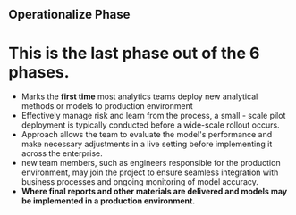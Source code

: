 ## Operationalize Phase

# This is the last phase out of the 6 phases.

* Marks the **first time** most analytics teams deploy new analytical methods or models to production environment
* Effectively manage risk and learn from the process, a small - scale pilot deployment is typically conducted before a wide-scale rollout occurs.
* Approach allows the team to evaluate the model's performance and make necessary adjustments in a live setting before implementing it across the enterprise.
* new team members, such as engineers responsible for the production environment, may join the project to ensure seamless integration with business processes and ongoing monitoring of model accuracy.
* **Where final reports and other materials are delivered and models may be implemented in a production environment.**
